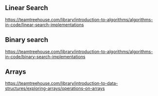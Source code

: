 ## Linear Search 
https://teamtreehouse.com/library/introduction-to-algorithms/algorithms-in-code/linear-search-implementations

## Binary search
https://teamtreehouse.com/library/introduction-to-algorithms/algorithms-in-code/binary-search-implementations

## Arrays
https://teamtreehouse.com/library/introduction-to-data-structures/exploring-arrays/operations-on-arrays

## 
